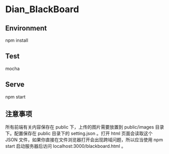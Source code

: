 # Dian_BlackBoard

## Environment

npm install

## Test

mocha

## Serve

npm start

## 注意事项

所有前端有关内容保存在 public 下，上传的图片需要放置到 public/images 目录下。配置保存在 public 目录下的 setting.json 。打开 html 页面会读取这个 JSON 文件，如果你直接在文件浏览器打开会出现跨域问题，所以应当使用 npm start 启动服务器后访问 localhost:3000/blackboard.html 。
